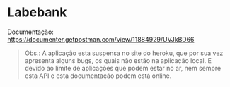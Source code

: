 # Labebank

Documentação: https://documenter.getpostman.com/view/11884929/UVJkBD66

>Obs.: A aplicação esta suspensa no site do heroku, que por sua vez apresenta alguns bugs, os quais não estão na aplicação local. E devido ao limite de aplicações que podem estar no ar, nem sempre esta API e esta documentação podem está online.

